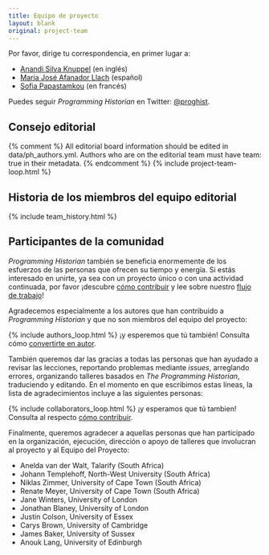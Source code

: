```yaml
---
title: Equipo de proyecto
layout: blank
original: project-team
---
```


Por favor, dirige tu correspondencia, en primer lugar a:
* <a href="mailto:anandi.silva.knuppel@emory.edu">Anandi Silva Knuppel</a> (en inglés)
* <a href="mailto:mj.afanador28@uniandes.edu.co">Maria José Afanador Llach</a> (español)
* <a href="mailto:spapastamkou@gmail.com">Sofia Papastamkou</a> (en francés)

Puedes seguir _Programming Historian_ en Twitter: [@proghist](http://twitter.com/proghist).

## Consejo editorial

{% comment %}
All editorial board information should be edited in data/ph_authors.yml. Authors who are on the editorial team must have team: true in their metadata.
{% endcomment %}
{% include project-team-loop.html %}

## Historia de los miembros del equipo editorial

{% include team_history.html %}

## Participantes de la comunidad

*Programming Historian* también se beneficia enormemente de los esfuerzos de las personas que ofrecen su tiempo y energía. Si estás interesado en unirte, ya sea con un proyecto único o con una actividad continuada, por favor ¡descubre [cómo contribuir](/es/contribuciones) y lee sobre nuestro [flujo de trabajo](/es/guia-para-autores)!

Agradecemos especialmente a los autores que han contribuido a _Programming Historian_ y que no son miembros del equipo del proyecto:

{% include authors_loop.html %} ¡y esperemos que tú también! Consulta cómo [convertirte en autor](/es/contribuciones).

También queremos dar las gracias a todas las personas que han ayudado a revisar las lecciones, reportando problemas mediante *issues*, arreglando errores, organizando talleres basados en *The Programming Historian*, traduciendo y editando. En el momento en que escribimos estas líneas, la lista de agradecimientos incluye a las siguientes personas:

{% include collaborators_loop.html %} ¡y esperamos que tú tambien! Consulta al respecto [cómo contribuir](/es/contribuciones).

Finalmente, queremos agradecer a aquellas personas que han participado en la organización, ejecución, dirección o apoyo de talleres que involucran al proyecto y al Equipo del Proyecto:

* Anelda van der Walt, Talarify (South Africa)
* Johann Templehoff, North-West University (South Africa)
* Niklas Zimmer, University of Cape Town (South Africa)
* Renate Meyer, University of Cape Town (South Africa)
* Jane Winters, University of London
* Jonathan Blaney, University of London
* Justin Colson, University of Essex
* Carys Brown, University of Cambridge
* James Baker, University of Sussex
* Anouk Lang, University of Edinburgh

